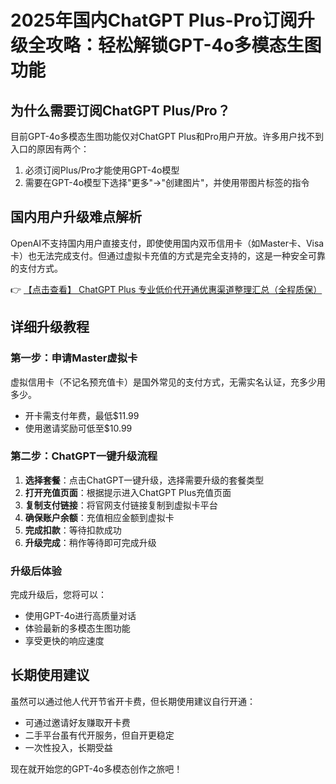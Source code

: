 # 2025年国内ChatGPT Plus-Pro订阅升级全攻略：轻松解锁GPT-4o多模态生图功能

## 为什么需要订阅ChatGPT Plus/Pro？

目前GPT-4o多模态生图功能仅对ChatGPT Plus和Pro用户开放。许多用户找不到入口的原因有两个：

1. 必须订阅Plus/Pro才能使用GPT-4o模型
2. 需要在GPT-4o模型下选择"更多"→"创建图片"，并使用带图片标签的指令

## 国内用户升级难点解析

OpenAI不支持国内用户直接支付，即使使用国内双币信用卡（如Master卡、Visa卡）也无法完成支付。但通过虚拟卡充值的方式是完全支持的，这是一种安全可靠的支付方式。

👉 [【点击查看】 ChatGPT Plus 专业低价代开通优惠渠道整理汇总（全程质保）](https://bit.ly/DaiKai)

## 详细升级教程

### 第一步：申请Master虚拟卡

虚拟信用卡（不记名预充值卡）是国外常见的支付方式，无需实名认证，充多少用多少。

- 开卡需支付年费，最低$11.99
- 使用邀请奖励可低至$10.99

### 第二步：ChatGPT一键升级流程

1. **选择套餐**：点击ChatGPT一键升级，选择需要升级的套餐类型
2. **打开充值页面**：根据提示进入ChatGPT Plus充值页面
3. **复制支付链接**：将官网支付链接复制到虚拟卡平台
4. **确保账户余额**：充值相应金额到虚拟卡
5. **完成扣款**：等待扣款成功
6. **升级完成**：稍作等待即可完成升级

### 升级后体验

完成升级后，您将可以：
- 使用GPT-4o进行高质量对话
- 体验最新的多模态生图功能
- 享受更快的响应速度

## 长期使用建议

虽然可以通过他人代开节省开卡费，但长期使用建议自行开通：
- 可通过邀请好友赚取开卡费
- 二手平台虽有代开服务，但自开更稳定
- 一次性投入，长期受益

现在就开始您的GPT-4o多模态创作之旅吧！